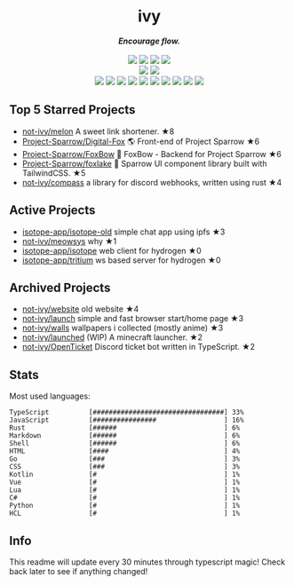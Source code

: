 <!-- deno-fmt-ignore-file -->
<h1 align="center">ivy</h1>
<div align="center">
  <b><i>Encourage flow.</i></b>
  <br />
  <br />
  <img src="https://img.shields.io/badge/-Vim-%23ffcee0?logo=Vim&labelColor=4c566a" />
  <img src="https://img.shields.io/badge/-CLion-%23ffc9e5?logo=CLion&labelColor=4c566a" />
  <img src="https://img.shields.io/badge/-IntellJ IDEA-%23ffbeef?logo=IntelliJIDEA&labelColor=4c566a" />
  <img src="https://img.shields.io/badge/-Visual Studio Code-%23ffb4ed?logo=VisualStudioCode&labelColor=4c566a" />
  <br />
  <img src="https://img.shields.io/badge/-macOS-%23ffd3da?logo=macOS&labelColor=4c566a" />
  <img src="https://img.shields.io/badge/-Linux-%23ffaaea?logo=Linux&labelColor=4c566a" />
  <br />
<img src="https://img.shields.io/badge/-TypeScript-ece4db" />
<img src="https://img.shields.io/badge/-Go-d8e2dc" />
<img src="https://img.shields.io/badge/-Rust-fec5bb" />
<img src="https://img.shields.io/badge/-JavaScript-e8e8e4" />
<img src="https://img.shields.io/badge/-other-ffe5d9" />
<img src="https://img.shields.io/badge/-Markdown-fcd5ce" />
<img src="https://img.shields.io/badge/-Shell-fae1dd" />
<img src="https://img.shields.io/badge/-Kotlin-f8edeb" />
<img src="https://img.shields.io/badge/-Vue-ffd7ba" />
<img src="https://img.shields.io/badge/-HTML-fec89a" />
  <br />
</div>

## Top 5 Starred Projects

- [not-ivy/melon](https://github.com/not-ivy/melon) A sweet link shortener. ★8
- [Project-Sparrow/Digital-Fox](https://github.com/Project-Sparrow/Digital-Fox) 🌎 Front-end of Project Sparrow ★6
- [Project-Sparrow/FoxBow](https://github.com/Project-Sparrow/FoxBow) 🏹 FoxBow - Backend for Project Sparrow ★6
- [Project-Sparrow/foxlake](https://github.com/Project-Sparrow/foxlake) 🍰 Sparrow UI component library built with TailwindCSS. ★5
- [not-ivy/compass](https://github.com/not-ivy/compass) a library for discord webhooks, written using rust ★4

## Active Projects

- [isotope-app/isotope-old](https://github.com/isotope-app/isotope-old) simple chat app using ipfs ★3
- [not-ivy/meowsys](https://github.com/not-ivy/meowsys) why ★1
- [isotope-app/isotope](https://github.com/isotope-app/isotope) web client for hydrogen ★0
- [isotope-app/tritium](https://github.com/isotope-app/tritium) ws based server for hydrogen ★0

## Archived Projects

- [not-ivy/website](https://github.com/not-ivy/website) old website ★4
- [not-ivy/launch](https://github.com/not-ivy/launch) simple and fast browser start/home page ★3
- [not-ivy/walls](https://github.com/not-ivy/walls) wallpapers i collected (mostly anime) ★3
- [not-ivy/launched](https://github.com/not-ivy/launched) (WIP) A minecraft launcher. ★2
- [not-ivy/OpenTicket](https://github.com/not-ivy/OpenTicket) Discord ticket bot written in TypeScript. ★2

## Stats

Most used languages:
```
TypeScript          [#################################] 33%
JavaScript          [################                 ] 16%
Rust                [######                           ] 6%
Markdown            [######                           ] 6%
Shell               [######                           ] 6%
HTML                [####                             ] 4%
Go                  [###                              ] 3%
CSS                 [###                              ] 3%
Kotlin              [#                                ] 1%
Vue                 [#                                ] 1%
Lua                 [#                                ] 1%
C#                  [#                                ] 1%
Python              [#                                ] 1%
HCL                 [#                                ] 1%
```

## Info

This readme will update every 30 minutes through typescript magic! Check back later to see if anything changed!
